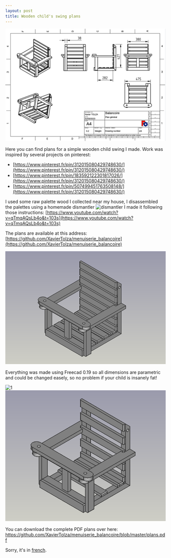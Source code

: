 ```yaml
---
layout: post
title: Wooden child's swing plans
---
```

![global](https://github.com/XavierTolza/menuiserie_balancoire/raw/master/img/plans.png)

Here you can find plans for a simple wooden child swing I made.
Work was inspired by several projects on pinterest:
* [https://www.pinterest.fr/pin/312015080429748630/](https://www.pinterest.fr/pin/312015080429748630/)
* [https://www.pinterest.fr/pin/183592122301817026/](https://www.pinterest.fr/pin/312015080429748630/)
* [https://www.pinterest.fr/pin/507499451763508148/](https://www.pinterest.fr/pin/312015080429748630/)

I used some raw palette wood I collected near my house, I disassembled the palettes using a homemade dismantler
![dismantler](https://media.screwfix.fr/is/image/ae235?src=ae235/6765X_P&$prodImageFull$)
I made it following those instructions:
[https://www.youtube.com/watch?v=qTmqAQsLb4o&t=103s](https://www.youtube.com/watch?v=qTmqAQsLb4o&t=103s)

The plans are available at this address: [https://github.com/XavierTolza/menuiserie_balancoire](https://github.com/XavierTolza/menuiserie_balancoire) 

![main](https://github.com/XavierTolza/menuiserie_balancoire/raw/master/img/about.png)

Everything was made using Freecad 0.19 so all dimensions are parametric and could be changed easely, so no problem if your child is insanely fat!

![1](https://github.com/XavierTolza/menuiserie_balancoire/raw/master/img/fat.png)
![2](https://github.com/XavierTolza/menuiserie_balancoire/raw/master/img/less.png)

You can download the complete PDF plans over here:
https://github.com/XavierTolza/menuiserie_balancoire/blob/master/plans.pdf

Sorry, it's in [french](https://www.youtube.com/watch?v=pfUmW_Mf5qc).